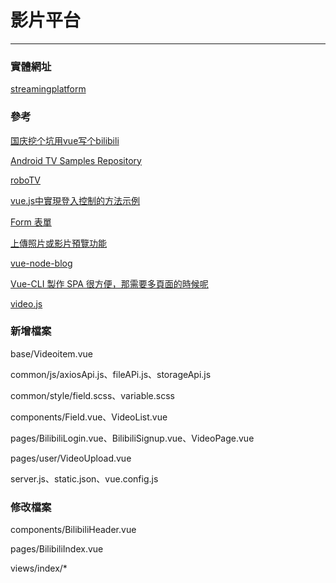# 影片平台

***

### 實體網址
[streamingplatform](https://streamingplatform.herokuapp.com/)

### 參考
[国庆挖个坑用vue写个bilibili](https://summerscar.me/2017/10/01/%E5%9B%BD%E5%BA%86%E6%8C%96%E4%B8%AA%E5%9D%91%E7%94%A8vue%E5%86%99%E4%B8%AAbilibili/)

[Android TV Samples Repository](https://github.com/android/tv-samples?fbclid=IwAR1HA2a0UzyEcMvB3FkXGSF71d2DPqrLdQorhBAuJqjqN6qWzhZ1cNk73gI)

[roboTV](https://github.com/pipelka/roboTV?fbclid=IwAR3EMdylF7R_-PeKaI--hf04-b42qnlBNiThnRUh0nAwFiHYJ_FWTB97-o4)

[vue.js中實現登入控制的方法示例](https://codertw.com/%E5%89%8D%E7%AB%AF%E9%96%8B%E7%99%BC/202526/)

[Form 表單](https://ithelp.ithome.com.tw/articles/10221564)

[上傳照片或影片預覽功能](https://ithelp.ithome.com.tw/questions/10190463)

[vue-node-blog](https://github.com/Moon-Future/vue-node-blog)

[Vue-CLI 製作 SPA 很方便，那需要多頁面的時候呢](https://medium.com/@nchuuu/%E5%88%A9%E7%94%A8vue-cli-%E9%80%B2%E8%A1%8C%E5%A4%9A%E9%A0%81%E6%89%93%E5%8C%85-633b39bb157)

[video.js](https://ithelp.ithome.com.tw/articles/10209237)

### 新增檔案
base/Videoitem.vue

common/js/axiosApi.js、fileAPi.js、storageApi.js

common/style/field.scss、variable.scss

components/Field.vue、VideoList.vue

pages/BilibiliLogin.vue、BilibiliSignup.vue、VideoPage.vue

pages/user/VideoUpload.vue

server.js、static.json、vue.config.js

### 修改檔案
components/BilibiliHeader.vue

pages/BilibiliIndex.vue

views/index/*
